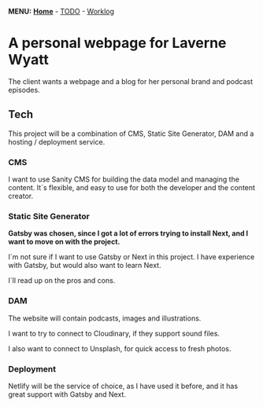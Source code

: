 **MENU:** [**Home**](/wyatt/index) - [TODO](/wyatt/todo) - [Worklog](/wyatt/log)

# A personal webpage for Laverne Wyatt
The client wants a webpage and a blog for her personal brand and podcast episodes.

## Tech
This project will be a combination of CMS, Static Site Generator, DAM and a hosting / deployment service.

### CMS
I want to use Sanity CMS for building the data model and managing the content. 
It´s flexible, and easy to use for both the developer and the content creator.

### Static Site Generator
**Gatsby was chosen, since I got a lot of errors trying to install Next, and I want to move on with the project.**

I´m not sure if I want to use Gatsby or Next in this project. I have experience with Gatsby, but would also want to learn Next.

I´ll read up on the pros and cons.

### DAM
The website will contain podcasts, images and illustrations.

I want to try to connect to Cloudinary, if they support sound files.

I also want to connect to Unsplash, for quick access to fresh photos.

### Deployment
Netlify will be the service of choice, as I have used it before, and it has great support with Gatsby and Next.
